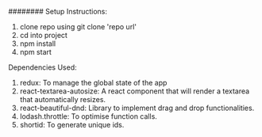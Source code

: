 ########
Setup Instructions:

1. clone repo using git clone 'repo url'
2. cd into project
3. npm install
4. npm start

Dependencies Used:

1. redux: To manage the global state of the app
2. react-textarea-autosize: A react component that will render a textarea that automatically resizes.
3. react-beautiful-dnd: Library to implement drag and drop functionalities.
4. lodash.throttle: To optimise function calls.
5. shortid: To generate unique ids.
